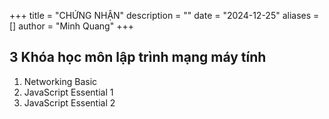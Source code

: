 +++
title = "CHỨNG NHẬN"
description = ""
date = "2024-12-25"
aliases = []
author = "Minh Quang"
+++

## 3 Khóa học môn lập trình mạng máy tính

1. Networking Basic
2. JavaScript Essential 1
3. JavaScript Essential 2
